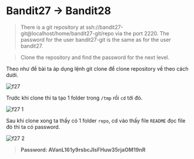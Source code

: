 # Bandit27 -> Bandit28

> There is a git repository at ssh://bandit27-git@localhost/home/bandit27-git/repo via the port 2220. The password for the user bandit27-git is the same as for the user bandit27.

> Clone the repository and find the password for the next level.

Theo như đề bài ta áp dụng lệnh git clone để clone repository về theo cách dưới.

![f27](https://github.com/hoangdat251004/write_up/assets/110254118/5931393a-5501-4c39-bc5c-d7d4600f611c)

Trước khi clone thì ta tạo 1 folder trong `/tmp` rồi `cd` tới đó.

![f27 1](https://github.com/hoangdat251004/write_up/assets/110254118/9c03ce51-3b49-4e20-8ddc-fa682e063946)

Sau khi clone xong ta thấy có 1 folder `repo`, cd vào thấy file `README` đọc file đó thì ta có password.

![f27 2](https://github.com/hoangdat251004/write_up/assets/110254118/239d4934-3d8a-4f9b-99fa-61fbbef41bcb)

> **Password: AVanL161y9rsbcJIsFHuw35rjaOM19nR**
